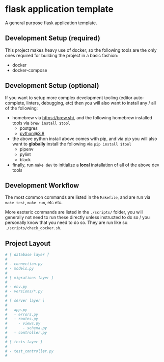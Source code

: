 # flask application template

A general purpose flask application template.

## Development Setup (required)

This project makes heavy use of docker, so the following tools are the only ones required for building the project in a basic fashion:

- docker
- docker-compose

## Development Setup (optional)

If you want to setup more complex development tooling (editor auto-complete, linters, debugging, etc) then you will also want to install any / all of the following:

- homebrew via https://brew.sh/, and the following homebrew installed tools via `brew install $tool`
  - postgres
  - python@3.8
- the above python install above comes with pip, and via pip you will also want to **globally** install the following via `pip install $tool`
  - pipenv
  - pylint
  - black
- finally, run `make dev` to initialize a **local** installation of all of the above dev tools

## Development Workflow

The most common commands are listed in the `Makefile`, and are run via `make test`, `make run`, etc etc.

More esoteric commands are listed in the `./scripts/` folder, you will generally not need to run these directly unless instructed to do so / you personally know that you need to do so. They are run like so: `./scripts/check_docker.sh`.

## Project Layout

```python
# [ database layer ]
#
# - connection.py
# - models.py
#
# [ migrations layer ]
#
# - env.py
# - versions/*.py
#
# [ server layer ]
#
# - app.py
#   - errors.py
#   - routes.py
#     - views.py
#       - schema.py
#   - controller.py
#
# [ tests layer ]
#
# - test_controller.py
#
```
